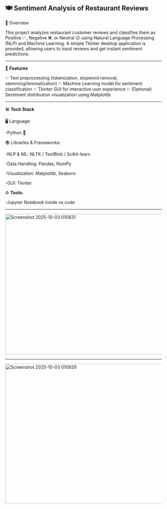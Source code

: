 
**🍽️ Sentiment Analysis of Restaurant Reviews**
---
📌 Overview

This project analyzes restaurant customer reviews and classifies them as Positive ✅, Negative ❌, or Neutral 😐 using Natural Language Processing (NLP) and Machine Learning.
A simple Tkinter desktop application is provided, allowing users to input reviews and get instant sentiment predictions.

---
🚀 **Features**

✨ Text preprocessing (tokenization, stopword removal, stemming/lemmatization)
✨ Machine Learning model for sentiment classification
✨ Tkinter GUI for interactive user experience
✨ (Optional) Sentiment distribution visualization using Matplotlib

---
🛠️ **Tech Stack**

🖥️ Language:

-Python 🐍

📚 Libraries & Frameworks:

-NLP & ML: NLTK / TextBlob / Scikit-learn

-Data Handling: Pandas, NumPy

-Visualization: Matplotlib, Seaborn

-GUI: Tkinter

⚙️ **Tools:**

-Jupyter Notebook inside vs code

---

<img width="511" height="453" alt="Screenshot 2025-10-03 010831" src="https://github.com/user-attachments/assets/dc0590a6-5cb6-4a88-a14f-2bea264bfe0f" />


---

<img width="521" height="450" alt="Screenshot 2025-10-03 010929" src="https://github.com/user-attachments/assets/21f1e38d-3345-435a-be8e-70dfcf5a7c4a" />



